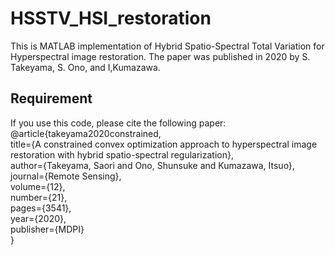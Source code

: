 # HSSTV_HSI_restoration

This is MATLAB implementation of Hybrid Spatio-Spectral Total Variation for Hyperspectral image restoration. 
The paper was published in 2020 by S. Takeyama, S. Ono, and I,Kumazawa.

## Requirement
If you use this code, please cite the following paper:  
@article{takeyama2020constrained,  
title={A constrained convex optimization approach to hyperspectral image restoration with hybrid spatio-spectral regularization},    
  author={Takeyama, Saori and Ono, Shunsuke and Kumazawa, Itsuo},    
  journal={Remote Sensing},    
  volume={12},    
  number={21},  
  pages={3541},  
  year={2020},    
  publisher={MDPI}  
}
